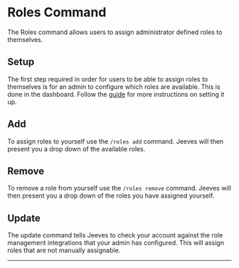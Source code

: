 # Roles Command

The Roles command allows users to assign administrator defined roles to themselves.

## Setup

The first step required in order for users to be able to assign roles to themselves is for an admin to configure which roles are available. This is done in the dashboard. Follow the [guide](../../configuration/role-management.md) for more instructions on setting it up.

## Add

To assign roles to yourself use the `/roles add` command. Jeeves will then present you a drop down of the available roles.
## Remove

To remove a role from yourself use the `/roles remove` command. Jeeves will then present you a drop down of the roles you have assigned yourself.
## Update

The update command tells Jeeves to check your account against the role management integrations that your admin has configured. This will assign roles that are not manually assignable.
***

